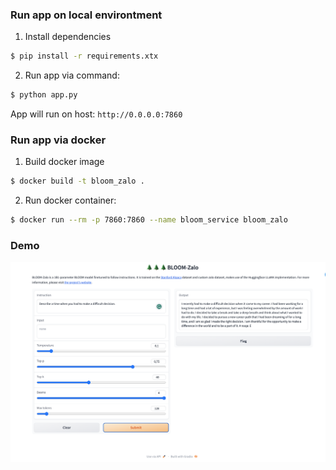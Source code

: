 ### Run app on local environtment
1. Install dependencies
```bash
$ pip install -r requirements.xtx
```
2. Run app via command:
```bash
$ python app.py
```
App will run on host: `http://0.0.0.0:7860`

### Run app via docker
1. Build docker image
```bash
$ docker build -t bloom_zalo .                                 
```
2. Run docker container:
```bash
$ docker run --rm -p 7860:7860 --name bloom_service bloom_zalo
```

### Demo
![demo](./images/Screenshot%202023-07-21%20at%2014.22.01.png)  